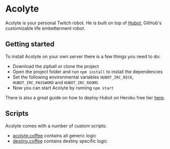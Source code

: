Acolyte
=======

Acolyte is your personal Twitch robot.
He is built on top of [Hubot](https://github.com/github/hubot),
GitHub's customizable life embetterment robot.

## Getting started

To install Acolyte on your own server there is a few things you need to do:

- Download the zipball or clone the project
- Open the project folder and run ```npm install``` to install the dependencies
- Set the following environmental variables ```HUBOT_IRC_NICK```, ```HUBOT_IRC_PASSWORD``` and ```HUBOT_IRC_ROOMS```
- Now you can start Acolyte by running ```npm start```

There is also a great guide on how to deploy Hubot on Heroku free tier [here](https://github.com/github/hubot/blob/master/docs/deploying/heroku.md).

## Scripts

Acolyte comes with a number of custom scripts:

- [acolyte.coffee](scripts/acolyte.coffee) contains all generic logic
- [destiny.coffee](scripts/destiny.coffee) contains destiny specific logic
